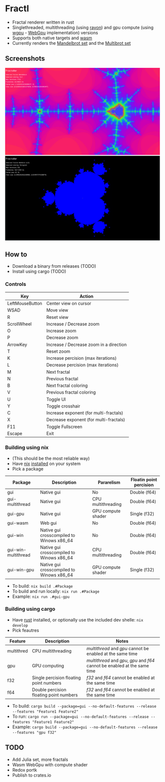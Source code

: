 # Fractl

- Fractal renderer written in rust
- Singlethreaded, multithreading (using [rayon](https://github.com/rayon-rs/rayon)) and gpu compute (using [wgpu](https://github.com/gfx-rs/wgpu) - [WebGpu](https://developer.mozilla.org/en-US/docs/Web/API/WebGPU_API) implementation) versions
- Supports both native targets and [wasm](https://en.wikipedia.org/wiki/WebAssembly)
- Currently renders the [Mandelbrot set](https://en.wikipedia.org/wiki/Mandelbrot_set) and the [Multibrot set](https://en.wikipedia.org/wiki/Multibrot_set)

## Screenshots

![Mandelbrot](/screenshot/mandelbrot.png)
![Multibrot](/screenshot/multibrot.png)

## How to

- Download a binary from releases (TODO)
- Install using cargo (TODO)

### Controls

| Key             | Action                                  |
| --------------- | --------------------------------------- |
| LeftMouseButton | Center view on cursor                   |
| WSAD            | Move view                               |
| R               | Reset view                              |
| ScrollWheel     | Increase / Decrease zoom                |
| O               | Increase zoom                           |
| P               | Decrease zoom                           |
| ArrowKey        | Increase / Decrease zoom in a direction |
| T               | Reset zoom                              |
| K               | Increase percision (max iterations)     |
| L               | Decrease percision (max iterations)     |
| M               | Next fractal                            |
| N               | Previous fractal                        |
| B               | Next fractal coloring                   |
| V               | Previous fractal coloring               |
| U               | Toggle UI                               |
| Y               | Toggle crosshair                        |
| C               | Increase exponent (for multi-fractals)  |
| X               | Decrease exponent (for multi-fractals)  |
| F11             | Toggle Fullscreen                       |
| Escape          | Exit                                    |

### Building using nix

- (This should be the most reliable way)
- Have [nix](https://nixos.org/) [installed](https://nix.dev/install-nix.html) on your system
- Pick a package

| Package             | Description                               | Pararelism         | Floatin point percision |
| ------------------- | ----------------------------------------- | ------------------ | ----------------------- |
| gui                 | Native gui                                | No                 | Double (f64)            |
| gui-multithread     | Native gui                                | CPU multithreading | Double (f64)            |
| gui-gpu             | Native gui                                | GPU compute shader | Single (f32)            |
| gui-wasm            | Web gui                                   | No                 | Double (f64)            |
| gui-win             | Native gui crosscompiled to Winows x86_64 | No                 | Double (f64)            |
| gui-win-multithread | Native gui crosscompiled to Winows x86_64 | CPU multithreading | Double (f64)            |
| gui-win-gpu         | Native gui crosscompiled to Winows x86_64 | GPU compute shader | Single (f32)            |

- To build: `nix build .#Package`
- To build and run locally: `nix run .#Package`
- Example: `nix run .#gui-gpu`

### Building using cargo

- Have [rust](https://www.rust-lang.org/tools/install) installed, or optionally use the included dev shelle: `nix develop`
- Pick feautres

| Feature    | Description                             | Notes                                                                       |
| ---------- | --------------------------------------- | --------------------------------------------------------------------------- |
| multithred | CPU multithreading                      | _multithread_ and _gpu_ cannot be enabled at the same time                  |
| gpu        | GPU computing                           | _multithread_ and _gpu_, _gpu_ and _f64_ cannot be enabled at the same time |
| f32        | Single percision floating point numbers | _f32_ and _f64_ cannot be enabled at the same time                          |
| f64        | Double percision floating point numbers | _f32_ and _f64_ cannot be enabled at the same time                          |

- To build: `cargo build --package=gui --no-default-features --release --features "Feature1 Feature2"`
- To run: `cargo run --package=gui --no-default-features --release --features "Feature1 Feature2"`
- Example: `cargo build --package=gui --no-default-features --release --features "gpu f32"`

## TODO

- Add Julia set, more fractals
- Wasm WebGpu with compute shader
- Redox portk
- Publish to crates.io
